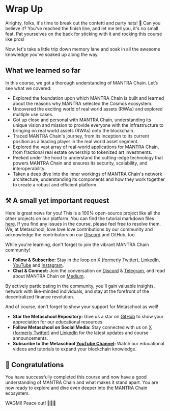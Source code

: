 # Wrap Up

Alrighty, folks, it's time to break out the confetti and party hats! 🎉 Can you believe it? You've reached the finish line, and let me tell you, it's no small feat. Pat yourselves on the back for sticking with it and rocking this course like pros!

Now, let's take a little trip down memory lane and soak in all the awesome knowledge you've soaked up along the way.

## What we learned so far

In this course, we got a thorough understanding of MANTRA Chain. Let’s see what we covered:

- Explored the foundation upon which MANTRA Chain is built and learned about the reasons why MANTRA selected the Cosmos ecosystem.
- Uncovered the exciting world of real world assets (RWAs) and explored multiple use cases.
- Got up close and personal with MANTRA Chain, understanding its unique vision and mission to provide everyone with the infrastructure to bringing on real world assets (RWAs) onto the blockchain.
- Traced MANTRA Chain's journey, from its inception to its current position as a leading player in the real world asset segment.
- Explored the vast array of real-world applications for MANTRA Chain, from fractional real estate ownership to tokenized art investments.
- Peeked under the hood to understand the cutting-edge technology that powers MANTRA Chain and ensures its security, scalability, and interoperability.
- Taken a deep dive into the inner workings of MANTRA Chain's network architecture, understanding its components and how they work together to create a robust and efficient platform.

## ⚒️ A small yet important request

Here is great news for you! This is a 100% open-source project like all the other projects on our platform. You can find the tutorial markdown files [here](https://github.com/0xmetaschool/Learning-Projects). If you find any issues in the course, please feel free to resolve them. We, at Metaschool, love love love contributions by our community and acknowledge the contributors on our [Discord](https://bit.ly/core-course-discord) and GitHub, too.

While you're learning, don't forget to join the vibrant MANTRA Chain community!

- **Follow & Subscribe:** Stay in the loop on [X (formerly Twitter)](https://twitter.com/MANTRA_Chain), [LinkedIn](https://www.linkedin.com/company/mantrachain/), [YouTube](https://www.youtube.com/@MANTRAChain) and [Instagram](https://www.instagram.com/mantra_chain/).
- **Chat & Connect:** Join the conversation on [Discord](https://discord.gg/gfks4TwAJV) & [Telegram](https://t.me/MANTRA_Chain), and read about MANTRA Chain on [Medium](https://mantrachain.medium.com/).

By actively participating in the community, you'll gain valuable insights, network with like-minded individuals, and stay at the forefront of the decentralized finance revolution.

And of course, don't forget to show your support for Metaschool as well!

- **Star the Metaschool Repository:** Give us a star on [GitHub](https://github.com/0xmetaschool/Learning-Projects) to show your appreciation for our educational resources.
- **Follow Metaschool on Social Media:** Stay connected with us on [X (formerly Twitter)](https://twitter.com/0xmetaschool) and [LinkedIn](https://www.linkedin.com/company/0xmetaschool/) for the latest updates and course announcements.
- **Subscribe to the Metaschool [YouTube Channel](https://www.youtube.com/@0xmetaschool/):** Watch our educational videos and tutorials to expand your blockchain knowledge.

## 🎊 Congratulations

You have successfully completed this course and now have a good understanding of MANTRA Chain and what makes it stand apart. You are now ready to explore and dive even deeper into the MANTRA Chain ecosystem.

WAGMI! Peace out! ✌🏻🔮